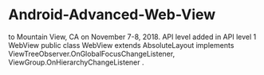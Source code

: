 # Android-Advanced-Web-View
 to Mountain View, CA on November 7-8, 2018.      API level  added in API level 1 WebView  public class WebView extends AbsoluteLayout implements ViewTreeObserver.OnGlobalFocusChangeListener, ViewGroup.OnHierarchyChangeListener .
